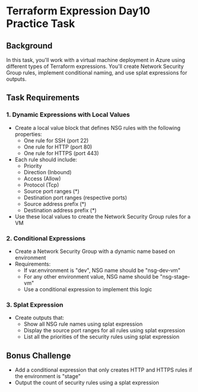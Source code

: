 # Terraform Expression Day10 Practice Task

## Background
In this task, you'll work with a virtual machine deployment in Azure using different types of Terraform expressions. You'll create Network Security Group rules, implement conditional naming, and use splat expressions for outputs.

## Task Requirements

### 1. Dynamic Expressions with Local Values
- Create a local value block that defines NSG rules with the following properties:
  - One rule for SSH (port 22)
  - One rule for HTTP (port 80)
  - One rule for HTTPS (port 443)
- Each rule should include:
  - Priority
  - Direction (Inbound)
  - Access (Allow)
  - Protocol (Tcp)
  - Source port ranges (*)
  - Destination port ranges (respective ports)
  - Source address prefix (*)
  - Destination address prefix (*)
- Use these local values to create the Network Security Group rules for a VM

### 2. Conditional Expressions
- Create a Network Security Group with a dynamic name based on environment
- Requirements:
  - If var.environment is "dev", NSG name should be "nsg-dev-vm"
  - For any other environment value, NSG name should be "nsg-stage-vm"
  - Use a conditional expression to implement this logic

### 3. Splat Expression
- Create outputs that:
  - Show all NSG rule names using splat expression
  - Display the source port ranges for all rules using splat expression
  - List all the priorities of the security rules using splat expression

## Bonus Challenge
- Add a conditional expression that only creates HTTP and HTTPS rules if the environment is "stage"
- Output the count of security rules using a splat expression